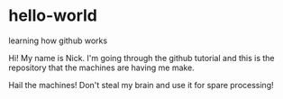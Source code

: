 # hello-world
learning how github works

Hi! My name is Nick. I'm going through the github tutorial and this is the repository that the machines are having me make. 

Hail the machines!
Don't steal my brain and use it for spare processing!
